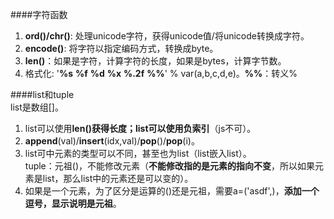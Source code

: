 ####字符函数  
1. **ord()/chr()**: 处理unicode字符，获得unicode值/将unicode转换成字符。 
2. **encode()**: 将字符以指定编码方式，转换成byte。  
3. **len()**：如果是字符，计算字符的长度，如果是bytes，计算字节数。  
4. 格式化: '**%s** **%f** **%d** **%x** **%.2f** **%%**' % var(a,b,c,d,e)。**%%**：转义%  

####list和tuple  
list是数组[]。  
1. list可以使用**len()**获得长度；list可以使用**负索引**（js不可）。  
2. **append**(val)/**insert**(idx,val)/**pop**()/**pop**(i)。  
3. list可中元素的类型可以不同，甚至也为list（list嵌入list）。  
tuple：元祖()，不能修改元素（**不能修改指的是元素的指向不变**，所以如果元素是list，那么list中的元素还是可以变的）。  
1. 如果是一个元素，为了区分是运算的()还是元祖，需要a=('asdf',)，**添加一个逗号，显示说明是元祖**。  


